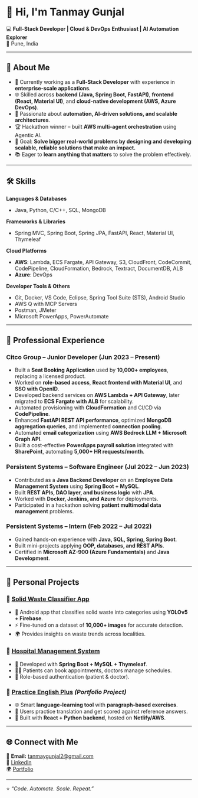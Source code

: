 # 👋 Hi, I'm Tanmay Gunjal  

💻 **Full-Stack Developer | Cloud & DevOps Enthusiast | AI Automation Explorer**  
📍 Pune, India  

---

## 🚀 About Me  

- 💼 Currently working as a **Full-Stack Developer** with experience in **enterprise-scale applications**.  
- 🌐 Skilled across **backend (Java, Spring Boot, FastAPI)**, **frontend (React, Material UI)**, and **cloud-native development (AWS, Azure DevOps)**.  
- 🤖 Passionate about **automation, AI-driven solutions, and scalable architectures**.  
- 🏆 Hackathon winner – built **AWS multi-agent orchestration** using Agentic AI.  
- 🎯 Goal: **Solve bigger real-world problems by designing and developing scalable, reliable solutions that make an impact.**
- 📚 Eager to **learn anything that matters** to solve the problem effectively.   

---

## 🛠️ Skills  

**Languages & Databases**  
- Java, Python, C/C++, SQL, MongoDB  

**Frameworks & Libraries**  
- Spring MVC, Spring Boot, Spring JPA, FastAPI, React, Material UI, Thymeleaf  

**Cloud Platforms**  
- **AWS**: Lambda, ECS Fargate, API Gateway, S3, CloudFront, CodeCommit, CodePipeline, CloudFormation, Bedrock, Textract, DocumentDB, ALB  
- **Azure**: DevOps  

**Developer Tools & Others**  
- Git, Docker, VS Code, Eclipse, Spring Tool Suite (STS), Android Studio
- AWS Q with MCP Servers
- Postman, JMeter  
- Microsoft PowerApps, PowerAutomate  

---

## 💼 Professional Experience  

### **Citco Group – Junior Developer (Jun 2023 – Present)**  
- Built a **Seat Booking Application** used by **10,000+ employees**, replacing a licensed product.  
- Worked on **role-based access**, **React frontend with Material UI**, and **SSO with OpenID**.  
- Developed backend services on **AWS Lambda + API Gateway**, later migrated to **ECS Fargate with ALB** for scalability.  
- Automated provisioning with **CloudFormation** and CI/CD via **CodePipeline**.  
- Enhanced **FastAPI REST API performance**, optimized **MongoDB aggregation queries**, and implemented **connection pooling**.  
- Automated **email categorization** using **AWS Bedrock LLM + Microsoft Graph API**.  
- Built a cost-effective **PowerApps payroll solution** integrated with **SharePoint**, automating **5,000+ HR requests/month**.  

### **Persistent Systems – Software Engineer (Jul 2022 – Jun 2023)**  
- Contributed as a **Java Backend Developer** on an **Employee Data Management System** using **Spring Boot + MySQL**.  
- Built **REST APIs, DAO layer, and business logic** with **JPA**.  
- Worked with **Docker, Jenkins, and Azure** for deployments.  
- Participated in a hackathon solving **patient multimodal data management** problems.  

### **Persistent Systems – Intern (Feb 2022 – Jul 2022)**  
- Gained hands-on experience with **Java, SQL, Spring, Spring Boot**.  
- Built mini-projects applying **OOP, databases, and REST APIs**.  
- Certified in **Microsoft AZ-900 (Azure Fundamentals)** and **Java Development**.  

---

## 📌 Personal Projects  

### 🔹 [Solid Waste Classifier App](#)  
- 📱 Android app that classifies solid waste into categories using **YOLOv5 + Firebase**.  
- ⚡ Fine-tuned on a dataset of **10,000+ images** for accurate detection.  
- 🌍 Provides insights on waste trends across localities.  

### 🔹 [Hospital Management System](#)  
- 🏥 Developed with **Spring Boot + MySQL + Thymeleaf**.  
- 👨‍⚕️ Patients can book appointments, doctors manage schedules.  
- 🔑 Role-based authentication (patient & doctor).  

### 🔹 [Practice English Plus](https://practiceenglishplus.com/) *(Portfolio Project)*  
- 🌐 Smart **language-learning tool** with **paragraph-based exercises**.  
- 📝 Users practice translation and get scored against reference answers.  
- 🚀 Built with **React + Python backend**, hosted on **Netlify/AWS**.  

---

## 🌐 Connect with Me  

📧 **Email:** [tanmaygunjal2@gmail.com](mailto:tanmaygunjal2@gmail.com)  
💼 [LinkedIn](https://www.linkedin.com/in/tanmay-gunjal)  
🌍 [Portfolio](https://practiceenglishplus.com/)  

---

⭐️ *“Code. Automate. Scale. Repeat.”*  
